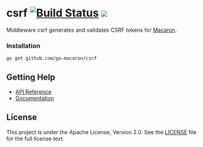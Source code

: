 # csrf [![Build Status](https://travis-ci.org/go-macaron/csrf.svg?branch=master)](https://travis-ci.org/go-macaron/csrf) [![](http://gocover.io/_badge/github.com/go-macaron/csrf)](http://gocover.io/github.com/go-macaron/csrf)

Middleware csrf generates and validates CSRF tokens for [Macaron](https://github.com/go-macaron/macaron).

### Installation

	go get github.com/go-macaron/csrf
	
## Getting Help

- [API Reference](https://gowalker.org/github.com/go-macaron/csrf)
- [Documentation](https://go-macaron.com/middlewares/csrf)

## License

This project is under the Apache License, Version 2.0. See the [LICENSE](LICENSE) file for the full license text.
